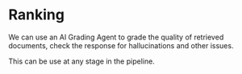 # Ranking 

We can use an AI Grading Agent to grade the quality of retrieved documents, check the response for hallucinations and other issues.

This can be use at any stage in the pipeline.
